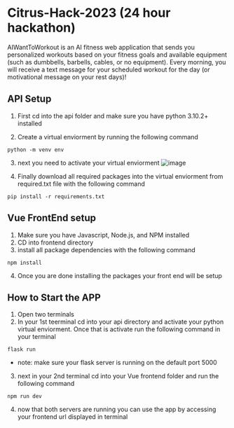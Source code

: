 # Citrus-Hack-2023 (24 hour hackathon)
AIWantToWorkout is an AI fitness web application that sends you personalized workouts based on your fitness goals and available equipment (such as dumbbells, barbells, cables, or no equipment). Every morning, you will receive a text message for your scheduled workout for the day (or motivational message on your rest days)!


## API Setup

1) First cd into the api folder and make sure you have python 3.10.2+ installed

2) Create a virtual enviorment by running the following command
```
python -m venv env
```
3) next you need to activate your virtual enviorment
![image](https://user-images.githubusercontent.com/1534805/235315579-7cb65531-3c5c-49d1-8bb4-48b5ec9572cb.png)

4) Finally download all required packages into the virtual enviorment from required.txt file with the following command
```
pip install -r requirements.txt
```


## Vue FrontEnd setup

1) Make sure you have Javascript, Node.js, and NPM installed
2) CD into frontend directory
3) install all package dependencies with the following command
```
npm install
```
4) Once you are done installing the packages your front end will be setup

## How to Start the APP

1) Open two terminals
2) In your 1st teerminal cd into your api directory and activate your python virtual enviorment. Once that is activate run the following command in your terminal
```
flask run
```
* note: make sure your flask server is running on the default port 5000
3) next in your 2nd terminal cd into your Vue frontend folder and run the following command
```
npm run dev
```
4) now that both servers are running you can use the app by accessing your frontend url displayed in terminal
